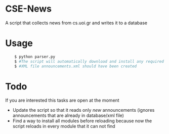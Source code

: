 # CSE-News
A script that collects news from cs.uoi.gr and writes it to a database


# Usage

```sh
    $ python parser.py
    $ #The script will automatically download and install any required package. Therefore, there is no need to manually install any package. However, python pip is required for the automatic install to work.
    $ #XML file announcements.xml should have been created
```

# Todo
If you are interested this tasks are open at the moment
- Update the script so that it reads only *new* announcements (ignores announcements that are already in database/xml file)
- Find a way to install all modules before reloading because now the script reloads in every module that it can not find
